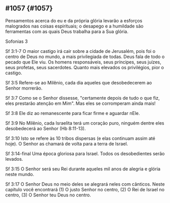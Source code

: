 ## #1057 {#1057}

Pensamentos acerca do eu e da própria glória levarão a esforços malogrados nas coisas espirituais; o desapego e a humildade são ferramentas com as quais Deus trabalha para a Sua glória.

Sofonias 3

Sf 3:1-7 O maior castigo irá cair sobre a cidade de Jerusalém, pois foi o centro de Deus no mundo, a mais privilegiada de todas. Deus fala de todo o pecado que Ele viu. Os homens responsáveis, seus príncipes, seus juízes, seus profetas, seus sacerdotes. Quanto mais elevados os privilégios, pior o castigo.

Sf 3:5 Refere-se ao Milênio, cada dia aqueles que desobedecerem ao Senhor morrerão.

Sf 3:7 Como se o Senhor dissesse, &quot;certamente depois de tudo o que fiz, eles prestarão atenção em Mim&quot;. Mas eles se corromperam ainda mais!

Sf 3:8 Ele diz ao remanescente para ficar firme e aguardar nEle.

Sf 3:9 No Milênio, cada Israelita terá um coração puro, ninguém dentre eles desobedecerá ao Senhor (Hb 8:11-13).

Sf 3:10 Isto se refere às 10 tribos dispersas (e elas continuam assim até hoje). O Senhor as chamará de volta para a terra de Israel.

Sf 3:14-final Uma época gloriosa para Israel. Todos os desobedientes serão levados.

Sf 3:15 O Senhor será seu Rei durante aqueles mil anos de alegria e glória neste mundo.

Sf 3:17 O Senhor Deus no meio deles se alegrará neles com cânticos. Neste capítulo você encontrará (1) O justo Senhor no centro, (2) O Rei de Israel no centro, (3) O Senhor teu Deus no centro.
